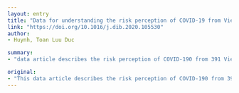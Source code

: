 ```yaml
---
layout: entry
title: "Data for understanding the risk perception of COVID-19 from Vietnamese sample"
link: "https://doi.org/10.1016/j.dib.2020.105530"
author:
- Huynh, Toan Luu Duc

summary:
- "data article describes the risk perception of COVID-190 from 391 Vietnamese respondents aged from 15 to 47 years. These data have been used in Huynh (2020) These data include the socioeconomics, media attention, and risk perception. This data may serve as a reference source for further in-depth surveys. The data could be used to understand the risks perception and social media communication across countries. Using this data, our data might serve as reference source."

original:
- "This data article describes the risk perception of COVID-190 from 391 Vietnamese respondents aged from 15 to 47 years. These data have been used in Huynh (2020). These data include the socioeconomics, media attention, and risk perception of COVID-19 in Vietnam through a survey conducted on February 1, 2020. In addition, our data might serve as a reference source for further in-depth surveys to understand the risk perception and social media communication across countries."
---
```



